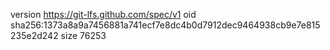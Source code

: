 version https://git-lfs.github.com/spec/v1
oid sha256:1373a8a9a7456881a741ecf7e8dc4b0d7912dec9464938cb9e7e815235e2d242
size 76253
